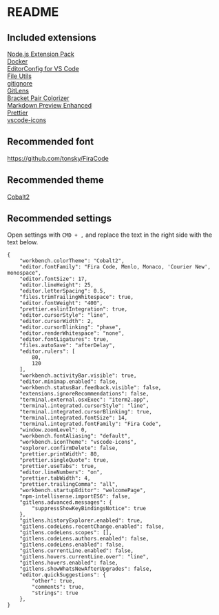 # README

## Included extensions
[Node.js Extension Pack](https://github.com/waderyan/nodejs-extension-pack)<br/>
[Docker](https://github.com/microsoft/vscode-docker)<br/>
[EditorConfig for VS Code](https://github.com/editorconfig/editorconfig-vscode)<br/>
[File Utils](https://github.com/sleistner/vscode-fileutils)<br/>
[gitignore](https://github.com/CodeZombieCH/vscode-gitignore)<br/>
[GitLens](https://github.com/eamodio/vscode-gitlens)<br/>
[Bracket Pair Colorizer](https://github.com/CoenraadS/BracketPair)<br/>
[Markdown Preview Enhanced](https://github.com/shd101wyy/vscode-markdown-preview-enhanced)<br/>
[Prettier](https://github.com/prettier/prettier-vscode)<br/>
[vscode-icons](https://github.com/vscode-icons/vscode-icons)<br/>

## Recommended font
https://github.com/tonsky/FiraCode

## Recommended theme
[Cobalt2](https://marketplace.visualstudio.com/items?itemName=wesbos.theme-cobalt2)

## Recommended settings
Open settings with `CMD + ,` and replace the text in the right side with the text below.

```
{
    "workbench.colorTheme": "Cobalt2",
    "editor.fontFamily": "Fira Code, Menlo, Monaco, 'Courier New', monospace",
    "editor.fontSize": 17,
    "editor.lineHeight": 25,
    "editor.letterSpacing": 0.5,
    "files.trimTrailingWhitespace": true,
    "editor.fontWeight": "400",
    "prettier.eslintIntegration": true,
    "editor.cursorStyle": "line",
    "editor.cursorWidth": 2,
    "editor.cursorBlinking": "phase",
    "editor.renderWhitespace": "none",
    "editor.fontLigatures": true,
    "files.autoSave": "afterDelay",
    "editor.rulers": [
        80,
        120
    ],
    "workbench.activityBar.visible": true,
    "editor.minimap.enabled": false,
    "workbench.statusBar.feedback.visible": false,
    "extensions.ignoreRecommendations": false,
    "terminal.external.osxExec": "iterm2.app",
    "terminal.integrated.cursorStyle": "line",
    "terminal.integrated.cursorBlinking": true,
    "terminal.integrated.fontSize": 14,
    "terminal.integrated.fontFamily": "Fira Code",
    "window.zoomLevel": 0,
    "workbench.fontAliasing": "default",
    "workbench.iconTheme": "vscode-icons",
    "explorer.confirmDelete": false,
    "prettier.printWidth": 80,
    "prettier.singleQuote": true,
    "prettier.useTabs": true,
    "editor.lineNumbers": "on",
    "prettier.tabWidth": 4,
    "prettier.trailingComma": "all",
    "workbench.startupEditor": "welcomePage",
    "npm-intellisense.importES6": false,
    "gitlens.advanced.messages": {
        "suppressShowKeyBindingsNotice": true
    },
    "gitlens.historyExplorer.enabled": true,
    "gitlens.codeLens.recentChange.enabled": false,
    "gitlens.codeLens.scopes": [],
    "gitlens.codeLens.authors.enabled": false,
    "gitlens.codeLens.enabled": false,
    "gitlens.currentLine.enabled": false,
    "gitlens.hovers.currentLine.over": "line",
    "gitlens.hovers.enabled": false,
    "gitlens.showWhatsNewAfterUpgrades": false,
    "editor.quickSuggestions": {
        "other": true,
        "comments": true,
        "strings": true
    },
}
```

